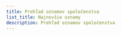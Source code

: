 ```yaml
---
title: Prehľad oznamov spoločenstva
list_title: Najnovšie oznamy
description: Prehľad oznamov spoločenstva
---
```


